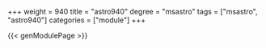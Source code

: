 +++
weight = 940
title = "astro940"
degree = "msastro"
tags = ["msastro", "astro940"]
categories = ["module"]
+++

{{< genModulePage >}}
